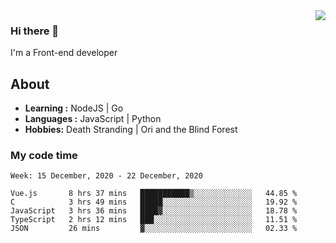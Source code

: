 <img align='right' src="https://github-readme-stats.vercel.app/api?username=strugglebak&show_icons=true">

### Hi there 👋

I'm a Front-end developer

## About

-  **Learning :** NodeJS | Go
-  **Languages :** JavaScript | Python
-  **Hobbies:** Death Stranding | Ori and the Blind Forest

### My code time

<!--START_SECTION:waka-->
```text
Week: 15 December, 2020 - 22 December, 2020

Vue.js       8 hrs 37 mins   ███████████▒░░░░░░░░░░░░░   44.85 % 
C            3 hrs 49 mins   █████░░░░░░░░░░░░░░░░░░░░   19.92 % 
JavaScript   3 hrs 36 mins   ████▓░░░░░░░░░░░░░░░░░░░░   18.78 % 
TypeScript   2 hrs 12 mins   ███░░░░░░░░░░░░░░░░░░░░░░   11.51 % 
JSON         26 mins         ▓░░░░░░░░░░░░░░░░░░░░░░░░   02.33 % 
```
<!--END_SECTION:waka-->
